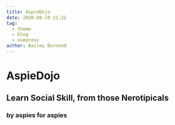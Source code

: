```yaml
---
title: AspieDojo
date: 2020-08-10 11:22
tag:
  - theme
  - blog
  - vuepress
author: Bailey Burnsed
---
```


# AspieDojo
## Learn Social Skill, from those Nerotipicals
### by aspies for aspies

